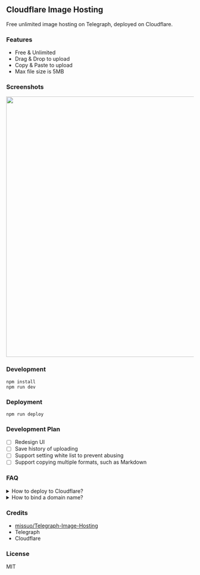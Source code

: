 ## Cloudflare Image Hosting

Free unlimited image hosting on Telegraph, deployed on Cloudflare.

### Features

- Free & Unlimited
- Drag & Drop to upload
- Copy & Paste to upload
- Max file size is 5MB

### Screenshots

<img src="https://cf-image-hosting.ifyour.workers.dev/file/fd4045cb45789bcfcbe88.png" width="700">

### Development

```
npm install
npm run dev
```

### Deployment

```
npm run deploy
```

### Development Plan

- [ ] Redesign UI
- [ ] Save history of uploading
- [ ] Support setting white list to prevent abusing
- [ ] Support copying multiple formats, such as Markdown

### FAQ

<details>
  <summary>How to deploy to Cloudflare?</summary>

```bash
$ git clone https://github.com/ifyour/cf-image-hosting.git
$ cd cf-image-hosting
$ npm run install && npm run deploy
```

</details>

<details>
  <summary>How to bind a domain name?</summary>
  Triggers -> Custom Domains -> Add a custom domain.
  <img src="https://cf-image-hosting.ifyour.workers.dev/file/a7e19c9e0f169861fefa6.png" width="700">
</details>

### Credits

- [missuo/Telegraph-Image-Hosting](https://github.com/missuo/Telegraph-Image-Hosting)
- Telegraph
- Cloudflare

### License

MIT
